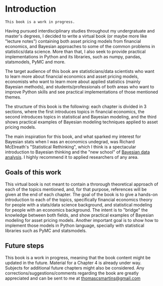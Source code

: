 # Introduction

```{warning}
This book is a work in progress.
```

Having pursued interdisciplinary studies throughout my undergratuate and master's degrees, I decided to write a virtual book (or maybe more like "lecture notes") containing both asset pricing models from financial economics, and Bayesian approaches to some of the common problems in statistics/data science. More than that, I also seek to provide practical implementations in Python and its libraries, such as numpy, pandas, statsmodels, PyMC and more. 

The target audience of this book are statisticians/data scientists who want to learn more about financial economics and asset pricing models, economists who want to learn more about applied statistics (mainly Bayesian methods), and students/professionals of both areas who want to improve Python skills and see practical implementations of those mentioned themes.

The structure of this book is the following: each chapter is divided in 3 sections, where the first introduces topics in financial economics, the second introduces topics in statistical and Bayesian modeling, and the third shows practical examples of Bayesian modeling techniques applied to asset pricing models.

The main inspiration for this book, and what sparked my interest for Bayesian stats when I was an economics undegrad, was Richard McElreath's "Statistical Rethinking", which I think is a spectacular introduction to Bayesian thinking and the "new school" of [Bayesian data analysis](https://arxiv.org/abs/2011.01808). I highly recommend it to applied researchers of any area.

## Goals of this work

This virtual book is not meant to contain a throrough theoretical approach of each of the topics mentioned, and, for that purpose, references will be given at the end of each chapter. The goal of the book is to give a hands-on introduction to each of the topics, specifically financial economics theory for people with a stats/data science background, and statistical modeling for people with an economics background. The intent is to "bridge" the knowledge between both fields, and show practical examples of Bayesian modeling for asset pricing models. Another important goal is to show how to implement those models in Python language, specially with statistical libraries such as PyMC and statsmodels. 

## Future steps

This book is a work in progress, meaning that the book content might be updated in the future. Material for a Chapter 4 is already under way. Subjects for additional future chapters might also be considered. Any corrections/suggestions/comments regarding the book are greatly appreciated and can be sent to me at thomascsmartins@gmail.com